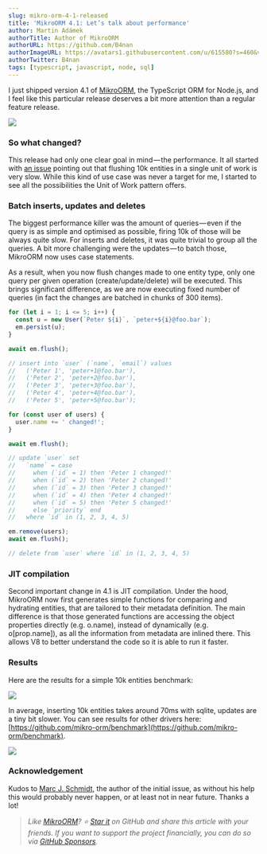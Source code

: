 ```yaml
---
slug: mikro-orm-4-1-released
title: 'MikroORM 4.1: Let’s talk about performance'
author: Martin Adámek
authorTitle: Author of MikroORM
authorURL: https://github.com/B4nan
authorImageURL: https://avatars1.githubusercontent.com/u/615580?s=460&v=4
authorTwitter: B4nan
tags: [typescript, javascript, node, sql]
---
```


I just shipped version 4.1 of [MikroORM](https://github.com/mikro-orm/mikro-orm), the TypeScript ORM for Node.js, and I feel like this particular release deserves a bit more attention than a regular feature release.

<!--truncate-->

![](https://cdn-images-1.medium.com/max/725/0*R2CETMgg1344gf0V.jpg)

### So what changed?

This release had only one clear goal in mind — the performance. It all started with [an issue](https://github.com/mikro-orm/mikro-orm/issues/732) pointing out that flushing 10k entities in a single unit of work is very slow. While this kind of use case was never a target for me, I started to see all the possibilities the Unit of Work pattern offers.

### Batch inserts, updates and deletes

The biggest performance killer was the amount of queries — even if the query is as simple and optimised as possible, firing 10k of those will be always quite slow. For inserts and deletes, it was quite trivial to group all the queries. A bit more challenging were the updates — to batch those, MikroORM now uses case statements.

As a result, when you now flush changes made to one entity type, only one query per given operation (create/update/delete) will be executed. This brings significant difference, as we are now executing fixed number of queries (in fact the changes are batched in chunks of 300 items).

```ts
for (let i = 1; i <= 5; i++) {
  const u = new User(`Peter ${i}`, `peter+${i}@foo.bar`);
  em.persist(u);
}

await em.flush();

// insert into `user` (`name`, `email`) values
//   ('Peter 1', 'peter+1@foo.bar'),
//   ('Peter 2', 'peter+2@foo.bar'),
//   ('Peter 3', 'peter+3@foo.bar'),
//   ('Peter 4', 'peter+4@foo.bar'),
//   ('Peter 5', 'peter+5@foo.bar');
```

```ts
for (const user of users) {
  user.name += ' changed!';
}

await em.flush();

// update `user` set
//   `name` = case
//     when (`id` = 1) then 'Peter 1 changed!'
//     when (`id` = 2) then 'Peter 2 changed!'
//     when (`id` = 3) then 'Peter 3 changed!'
//     when (`id` = 4) then 'Peter 4 changed!'
//     when (`id` = 5) then 'Peter 5 changed!'
//     else `priority` end
//   where `id` in (1, 2, 3, 4, 5)
```

```ts
em.remove(users);
await em.flush();

// delete from `user` where `id` in (1, 2, 3, 4, 5)
```

### JIT compilation

Second important change in 4.1 is JIT compilation. Under the hood, MikroORM now first generates simple functions for comparing and hydrating entities, that are tailored to their metadata definition. The main difference is that those generated functions are accessing the object properties directly (e.g. o.name), instead of dynamically (e.g. o[prop.name]), as all the information from metadata are inlined there. This allows V8 to better understand the code so it is able to run it faster.

### Results

Here are the results for a simple 10k entities benchmark:

![](https://cdn-images-1.medium.com/max/1024/1*aROevToSrzcQdPsPzXYnSQ.png)

In average, inserting 10k entities takes around 70ms with sqlite, updates are a tiny bit slower. You can see results for other drivers here: [https://github.com/mikro-orm/benchmark](https://github.com/mikro-orm/benchmark).

![](https://cdn-images-1.medium.com/max/400/0*2WaopAkejC3T6213.jpg)

### Acknowledgement

Kudos to [Marc J. Schmidt](https://github.com/marcj), the author of the initial issue, as without his help this would probably never happen, or at least not in near future. Thanks a lot!

> _Like_ [_MikroORM_](https://mikro-orm.io/)_? ⭐️_ [_Star it_](https://github.com/mikro-orm/mikro-orm) _on GitHub and share this article with your friends. If you want to support the project financially, you can do so via_ [_GitHub Sponsors_](https://github.com/sponsors/B4nan)_._
